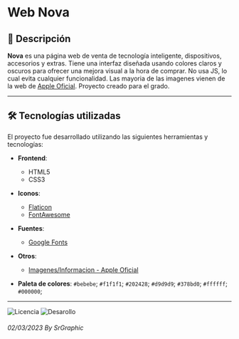 # Web Nova

## 📖 Descripción

**Nova** es una página web de venta de tecnología inteligente, dispositivos, accesorios y extras. Tiene una interfaz diseñada usando colores claros y oscuros para ofrecer una mejora visual a la hora de comprar. No usa JS, lo cual evita cualquier funcionalidad. Las mayoria de las imagenes vienen de la web de [Apple Oficial](https://www.apple.com/). Proyecto creado para el grado.  

---

## 🛠️ Tecnologías utilizadas

El proyecto fue desarrollado utilizando las siguientes herramientas y tecnologías:

- **Frontend**:
  - HTML5
  - CSS3
  
- **Iconos**:
  - [Flaticon](https://www.flaticon.es/)
  - [FontAwesome](https://fontawesome.com/)

- **Fuentes**:
  - [Google Fonts](https://fonts.google.com/)
  
- **Otros**:
  - [Imagenes/Informacion - Apple Oficial](https://www.apple.com/)
 
- **Paleta de colores**:
  `#bebebe`;
  `#f1f1f1`;
  `#202428`;
  `#d9d9d9`;
  `#378bd0`;
  `#ffffff`;
  `#000000`;

---

![Licencia](https://img.shields.io/badge/license-srgraphic-lightgrey)
![Desarollo](https://img.shields.io/badge/version-v1.3-blue)

###### 02/03/2023 By SrGraphic 


